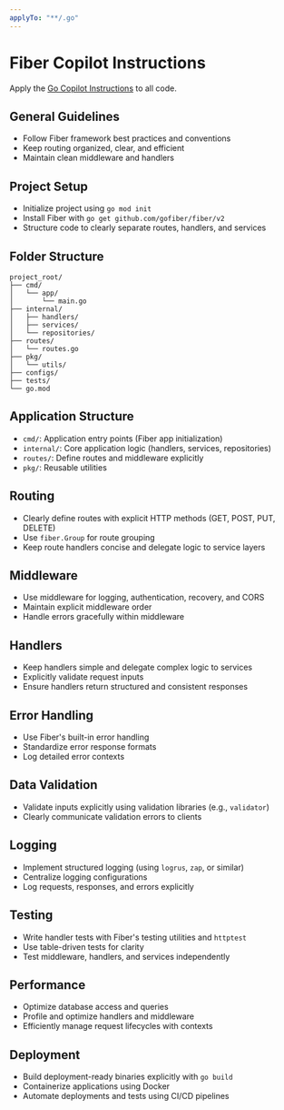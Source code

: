 ```yaml
---
applyTo: "**/.go"
---
```


# Fiber Copilot Instructions

Apply the [Go Copilot Instructions](./go.md) to all code.

## General Guidelines

- Follow Fiber framework best practices and conventions
- Keep routing organized, clear, and efficient
- Maintain clean middleware and handlers

## Project Setup

- Initialize project using `go mod init`
- Install Fiber with `go get github.com/gofiber/fiber/v2`
- Structure code to clearly separate routes, handlers, and services

## Folder Structure

```
project_root/
├── cmd/
│   └── app/
│       └── main.go
├── internal/
│   ├── handlers/
│   ├── services/
│   └── repositories/
├── routes/
│   └── routes.go
├── pkg/
│   └── utils/
├── configs/
├── tests/
└── go.mod
```

## Application Structure

- `cmd/`: Application entry points (Fiber app initialization)
- `internal/`: Core application logic (handlers, services, repositories)
- `routes/`: Define routes and middleware explicitly
- `pkg/`: Reusable utilities

## Routing

- Clearly define routes with explicit HTTP methods (GET, POST, PUT, DELETE)
- Use `fiber.Group` for route grouping
- Keep route handlers concise and delegate logic to service layers

## Middleware

- Use middleware for logging, authentication, recovery, and CORS
- Maintain explicit middleware order
- Handle errors gracefully within middleware

## Handlers

- Keep handlers simple and delegate complex logic to services
- Explicitly validate request inputs
- Ensure handlers return structured and consistent responses

## Error Handling

- Use Fiber's built-in error handling
- Standardize error response formats
- Log detailed error contexts

## Data Validation

- Validate inputs explicitly using validation libraries (e.g., `validator`)
- Clearly communicate validation errors to clients

## Logging

- Implement structured logging (using `logrus`, `zap`, or similar)
- Centralize logging configurations
- Log requests, responses, and errors explicitly

## Testing

- Write handler tests with Fiber's testing utilities and `httptest`
- Use table-driven tests for clarity
- Test middleware, handlers, and services independently

## Performance

- Optimize database access and queries
- Profile and optimize handlers and middleware
- Efficiently manage request lifecycles with contexts

## Deployment

- Build deployment-ready binaries explicitly with `go build`
- Containerize applications using Docker
- Automate deployments and tests using CI/CD pipelines
